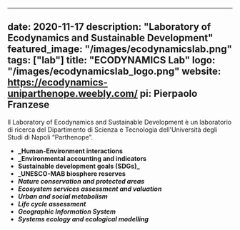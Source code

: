 
---
date: 2020-11-17
description: "Laboratory of Ecodynamics and Sustainable Development"
featured_image: "/images/ecodynamicslab.png"
tags: ["lab"]
title: "ECODYNAMICS Lab"
logo: "/images/ecodynamicslab_logo.png"
website: https://ecodynamics-uniparthenope.weebly.com/
pi: Pierpaolo Franzese
---

Il Laboratory of Ecodynamics and Sustainable Development è un laboratorio di ricerca del Dipartimento di Scienza e Tecnologia dell'Università degli Studi di Napoli “Parthenope”.

* **_Human-Environment interactions**
* **_Environmental accounting and indicators**
* **Sustainable development goals (SDGs)_**
* **_UNESCO-MAB biosphere reserves**
* **_Nature conservation and protected areas_**
* **_Ecosystem services assessment and valuation_**
* **_Urban and social metabolism_**
* **_Life cycle assessment_**
* **_Geographic Information System_**
* **_Systems ecology and ecological modelling_**
